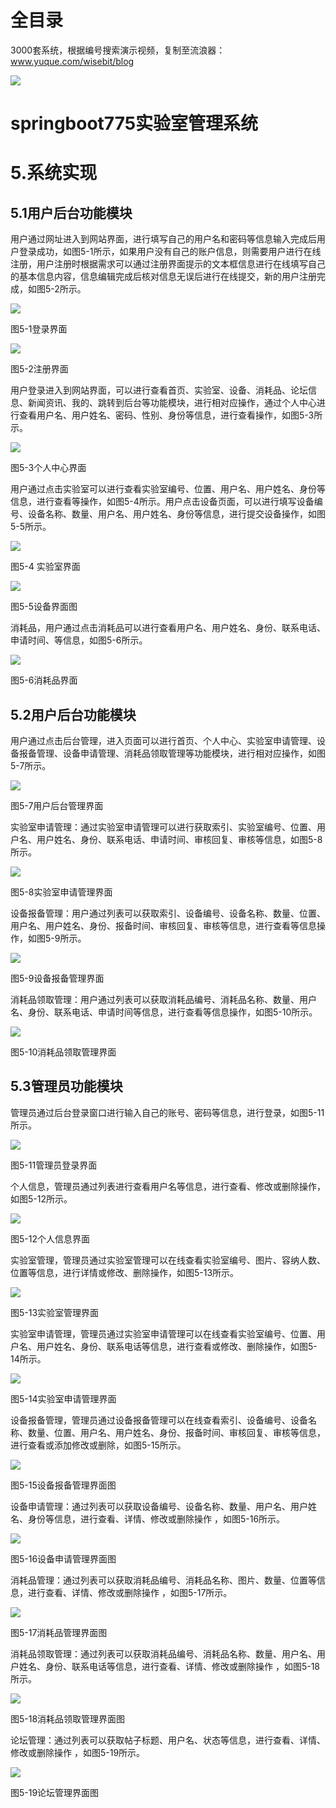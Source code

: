 # 全目录

3000套系统，根据编号搜索演示视频，复制至流浪器：www.yuque.com/wisebit/blog


![](https://bitwise.oss-cn-heyuan.aliyuncs.com/2024/11/06/qq_wechat.png)

# springboot775实验室管理系统

# 5.系统实现
## 5.1用户后台功能模块
用户通过网址进入到网站界面，进行填写自己的用户名和密码等信息输入完成后用户登录成功，如图5-1所示，如果用户没有自己的账户信息，则需要用户进行在线注册，用户注册时根据需求可以通过注册界面提示的文本框信息进行在线填写自己的基本信息内容，信息编辑完成后核对信息无误后进行在线提交，新的用户注册完成，如图5-2所示。

![](/md/blog.008.png)

图5-1登录界面

![](/md/blog.009.png)

图5-2注册界面

用户登录进入到网站界面，可以进行查看首页、实验室、设备、消耗品、论坛信息、新闻资讯、我的、跳转到后台等功能模块，进行相对应操作，通过个人中心进行查看用户名、用户姓名、密码、性别、身份等信息，进行查看操作，如图5-3所示。

![](/md/blog.010.png) 

图5-3个人中心界面

用户通过点击实验室可以进行查看实验室编号、位置、用户名、用户姓名、身份等信息，进行查看等操作，如图5-4所示。用户点击设备页面，可以进行填写设备编号、设备名称、数量、用户名、用户姓名、身份等信息，进行提交设备操作，如图5-5所示。

![](/md/blog.011.png)

图5-4 实验室界面

![](/md/blog.012.png)

图5-5设备界面图

消耗品，用户通过点击消耗品可以进行查看用户名、用户姓名、身份、联系电话、申请时间、等信息，如图5-6所示。

![](/md/blog.013.png)

图5-6消耗品界面
## 5.2用户后台功能模块
用户通过点击后台管理，进入页面可以进行首页、个人中心、实验室申请管理、设备报备管理、设备申请管理、消耗品领取管理等功能模块，进行相对应操作，如图5-7所示。

![](/md/blog.014.png)

图5-7用户后台管理界面

实验室申请管理：通过实验室申请管理可以进行获取索引、实验室编号、位置、用户名、用户姓名、身份、联系电话、申请时间、审核回复、审核等信息，如图5-8所示。

![](/md/blog.015.png)

图5-8实验室申请管理界面

设备报备管理：用户通过列表可以获取索引、设备编号、设备名称、数量、位置、用户名、用户姓名、身份、报备时间、审核回复、审核等信息，进行查看等信息操作，如图5-9所示。

![](/md/blog.016.png)

图5-9设备报备管理界面

消耗品领取管理：用户通过列表可以获取消耗品编号、消耗品名称、数量、用户名、身份、联系电话、申请时间等信息，进行查看等信息操作，如图5-10所示。

![](/md/blog.017.png)

图5-10消耗品领取管理界面

## 5.3管理员功能模块
管理员通过后台登录窗口进行输入自己的账号、密码等信息，进行登录，如图5-11所示。

![](/md/blog.018.png)

图5-11管理员登录界面

个人信息，管理员通过列表进行查看用户名等信息，进行查看、修改或删除操作，如图5-12所示。

![](/md/blog.019.png)

图5-12个人信息界面

实验室管理，管理员通过实验室管理可以在线查看实验室编号、图片、容纳人数、位置等信息，进行详情或修改、删除操作，如图5-13所示。

![](/md/blog.020.png)

图5-13实验室管理界面

实验室申请管理，管理员通过实验室申请管理可以在线查看实验室编号、位置、用户名、用户姓名、身份、联系电话等信息，进行查看或修改、删除操作，如图5-14所示。

![](/md/blog.021.png)

图5-14实验室申请管理界面

设备报备管理，管理员通过设备报备管理可以在线查看索引、设备编号、设备名称、数量、位置、用户名、用户姓名、身份、报备时间、审核回复、审核等信息，进行查看或添加修改或删除，如图5-15所示。

![](/md/blog.022.png)

图5-15设备报备管理界面图

设备申请管理：通过列表可以获取设备编号、设备名称、数量、用户名、用户姓名、身份等信息，进行查看、详情、修改或删除操作  ，如图5-16所示。

![](/md/blog.023.png)

图5-16设备申请管理界面图

消耗品管理：通过列表可以获取消耗品编号、消耗品名称、图片、数量、位置等信息，进行查看、详情、修改或删除操作  ，如图5-17所示。

![](/md/blog.024.png)

图5-17消耗品管理界面图

消耗品领取管理：通过列表可以获取消耗品编号、消耗品名称、数量、用户名、用户姓名、身份、联系电话等信息，进行查看、详情、修改或删除操作  ，如图5-18所示。

![](/md/blog.025.png)

图5-18消耗品领取管理界面图

论坛管理：通过列表可以获取帖子标题、用户名、状态等信息，进行查看、详情、修改或删除操作  ，如图5-19所示。

![](/md/blog.026.png)

图5-19论坛管理界面图





